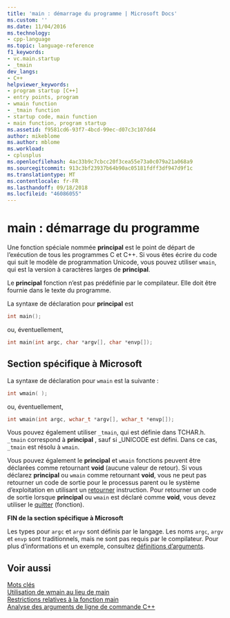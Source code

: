 ```yaml
---
title: 'main : démarrage du programme | Microsoft Docs'
ms.custom: ''
ms.date: 11/04/2016
ms.technology:
- cpp-language
ms.topic: language-reference
f1_keywords:
- vc.main.startup
- _tmain
dev_langs:
- C++
helpviewer_keywords:
- program startup [C++]
- entry points, program
- wmain function
- _tmain function
- startup code, main function
- main function, program startup
ms.assetid: f9581cd6-93f7-4bcd-99ec-d07c3c107dd4
author: mikeblome
ms.author: mblome
ms.workload:
- cplusplus
ms.openlocfilehash: 4ac33b9c7cbcc20f3cea55e73a0c079a21a068a9
ms.sourcegitcommit: 913c3bf23937b64b90ac05181fdff3df947d9f1c
ms.translationtype: MT
ms.contentlocale: fr-FR
ms.lasthandoff: 09/18/2018
ms.locfileid: "46086055"
---
```

# <a name="main-program-startup"></a>main : démarrage du programme

Une fonction spéciale nommée **principal** est le point de départ de l’exécution de tous les programmes C et C++. Si vous êtes écrire du code qui suit le modèle de programmation Unicode, vous pouvez utiliser `wmain`, qui est la version à caractères larges de **principal**.

Le **principal** fonction n’est pas prédéfinie par le compilateur. Elle doit être fournie dans le texte du programme.

La syntaxe de déclaration pour **principal** est

```cpp
int main();
```

ou, éventuellement,

```cpp
int main(int argc, char *argv[], char *envp[]);
```

## <a name="microsoft-specific"></a>Section spécifique à Microsoft

La syntaxe de déclaration pour `wmain` est la suivante :

```cpp
int wmain( );
```

ou, éventuellement,

```cpp
int wmain(int argc, wchar_t *argv[], wchar_t *envp[]);
```

Vous pouvez également utiliser `_tmain`, qui est définie dans TCHAR.h. `_tmain` correspond à **principal** , sauf si _UNICODE est défini. Dans ce cas, `_tmain` est résolu à `wmain`.

Vous pouvez également le **principal** et `wmain` fonctions peuvent être déclarées comme retournant **void** (aucune valeur de retour). Si vous déclarez **principal** ou `wmain` comme retournant **void**, vous ne peut pas retourner un code de sortie pour le processus parent ou le système d’exploitation en utilisant un [retourner](../cpp/return-statement-in-program-termination-cpp.md) instruction. Pour retourner un code de sortie lorsque **principal** ou `wmain` est déclaré comme **void**, vous devez utiliser le [quitter](../cpp/exit-function.md) (fonction).

**FIN de la section spécifique à Microsoft**

Les types pour `argc` et `argv` sont définis par le langage. Les noms `argc`, `argv` et `envp` sont traditionnels, mais ne sont pas requis par le compilateur. Pour plus d’informations et un exemple, consultez [définitions d’arguments](../cpp/argument-definitions.md).

## <a name="see-also"></a>Voir aussi

[Mots clés](../cpp/keywords-cpp.md)<br/>
[Utilisation de wmain au lieu de main](../cpp/using-wmain-instead-of-main.md)<br/>
[Restrictions relatives à la fonction main](../cpp/main-function-restrictions.md)<br/>
[Analyse des arguments de ligne de commande C++](../cpp/parsing-cpp-command-line-arguments.md)